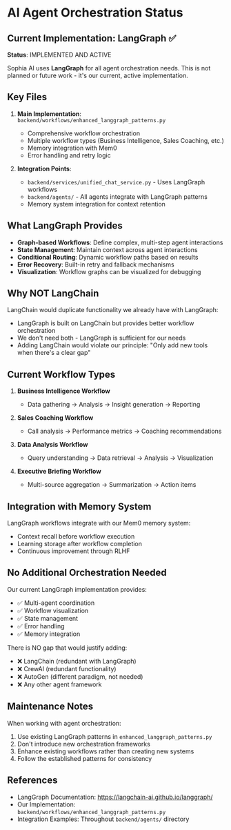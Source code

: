 # AI Agent Orchestration Status

## Current Implementation: LangGraph ✅

**Status**: IMPLEMENTED AND ACTIVE

Sophia AI uses **LangGraph** for all agent orchestration needs. This is not planned or future work - it's our current, active implementation.

## Key Files

1. **Main Implementation**: `backend/workflows/enhanced_langgraph_patterns.py`
   - Comprehensive workflow orchestration
   - Multiple workflow types (Business Intelligence, Sales Coaching, etc.)
   - Memory integration with Mem0
   - Error handling and retry logic

2. **Integration Points**:
   - `backend/services/unified_chat_service.py` - Uses LangGraph workflows
   - `backend/agents/` - All agents integrate with LangGraph patterns
   - Memory system integration for context retention

## What LangGraph Provides

- **Graph-based Workflows**: Define complex, multi-step agent interactions
- **State Management**: Maintain context across agent interactions
- **Conditional Routing**: Dynamic workflow paths based on results
- **Error Recovery**: Built-in retry and fallback mechanisms
- **Visualization**: Workflow graphs can be visualized for debugging

## Why NOT LangChain

LangChain would duplicate functionality we already have with LangGraph:
- LangGraph is built on LangChain but provides better workflow orchestration
- We don't need both - LangGraph is sufficient for our needs
- Adding LangChain would violate our principle: "Only add new tools when there's a clear gap"

## Current Workflow Types

1. **Business Intelligence Workflow**
   - Data gathering → Analysis → Insight generation → Reporting

2. **Sales Coaching Workflow**
   - Call analysis → Performance metrics → Coaching recommendations

3. **Data Analysis Workflow**
   - Query understanding → Data retrieval → Analysis → Visualization

4. **Executive Briefing Workflow**
   - Multi-source aggregation → Summarization → Action items

## Integration with Memory System

LangGraph workflows integrate with our Mem0 memory system:
- Context recall before workflow execution
- Learning storage after workflow completion
- Continuous improvement through RLHF

## No Additional Orchestration Needed

Our current LangGraph implementation provides:
- ✅ Multi-agent coordination
- ✅ Workflow visualization
- ✅ State management
- ✅ Error handling
- ✅ Memory integration

There is NO gap that would justify adding:
- ❌ LangChain (redundant with LangGraph)
- ❌ CrewAI (redundant functionality)
- ❌ AutoGen (different paradigm, not needed)
- ❌ Any other agent framework

## Maintenance Notes

When working with agent orchestration:
1. Use existing LangGraph patterns in `enhanced_langgraph_patterns.py`
2. Don't introduce new orchestration frameworks
3. Enhance existing workflows rather than creating new systems
4. Follow the established patterns for consistency

## References

- LangGraph Documentation: https://langchain-ai.github.io/langgraph/
- Our Implementation: `backend/workflows/enhanced_langgraph_patterns.py`
- Integration Examples: Throughout `backend/agents/` directory 